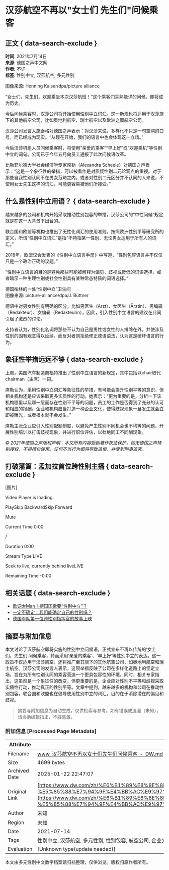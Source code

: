 # 汉莎航空不再以"女士们 先生们"问候乘客

## 正文 { data-search-exclude }


**时间**: 2021年7月14日  
**来源**: 德国之声中文网  
**作者**: 不详  
**标签**: 性别中立, 汉莎航空, 多元性别

图像来源: Henning Kaiser/dpa/picture alliance

“女士们，先生们，欢迎乘坐本次汉莎航班！”这个乘客们耳熟能详的问候，即将成为历史。

今后问候乘客时，汉莎公司将开始使用性别中立词汇。这一新规也将适用于汉莎旗下的其他航空公司，比如奥地利航空、瑞士航空以及欧洲之翼航空公司。

汉莎公司发言人施泰格对德国之声表示：对汉莎来说，多样化不只是一句空洞的口号，而已经成为现实。“从现在开始，我们的语言中也会体现这一立场。”

今后汉莎机组人员问候乘客时，将使用“亲爱的乘客”“早上好”或“欢迎乘机”等性别中立的词句。公司已于今年五月向员工通报了此次问候语改革。

比勒菲尔德大学社会经济学专家席勒（Alexandra Scheele）对德国之声表示：“这是一个象征性的举措，可以被看作是对质疑性别二元论观点的重视。对于那些自我性别认同不在男女范畴之内，或者对性别二元区分并不认同的人来说，不使用女士先生这样的词汇，可能更容易被他们所接受。”

## 什么是性别中立用语？ { data-search-exclude }

越来越多的公司和机构开始采取推动性别包容的举措，汉莎公司的“中性问候”规定就是在这一大背景下出台的。

联合国和欧盟等机构也推出了无性化词汇的使用准则。按照欧洲性别平等研究所的定义，所谓“性别中立词汇”是指“不特指某一性别、无论男女适用于所有人的词汇。”

2018年，欧盟议会发表的《性别中立语言手册》中写道，“性别包容语言并不仅仅只是一个政治正确的议题。”

“性别中立语言的目的是避免那些可能被解释为偏见、歧视或贬低的词语选择，或者暗示一种生理性别或社会性别具有某种常态特质的词语选择。”

德国柏林的一处“性别中立”卫生间  
图像来源: picture-alliance/dpa/J. Büttner

德语中对男女性别有明确的区分，比如男医生（Arzt）、女医生（Ärztin）、男编辑（Redakteur）、女编辑（Redakteurin），因此，引入性别中立语言的建议在此间引起了激烈的讨论。

支持者认为，性别化名词将那些不认为自己是男性或女性的人排除在外，并使涉及性别的固有观念得以延续。而反对者则拒绝修正德语语法，认为这是破坏语言的行为。

## 象征性举措远远不够 { data-search-exclude }

上周，美国汽车制造商福特推出了性别中立语言的新规定，其中包括以chair取代chairman（主席）一词。

席勒认为，采用性别中立词汇等象征性的举措，有可能会提升性别平等的意识，但相关机构还是应该采取更多实质性的行动。她表示：“更为重要的是，分析一下该机构哪里以及哪一层面存在性别不平等的问题，员工的工作是否得到了充分的认可和相应的报酬。企业和机构应当打造一种企业文化，使得歧视现象一旦发生就会立即被曝光，或者根本就不会发生。”

席勒主张企业应引入性别配额制度，以避免产生性别不同机会也不均等的问题，开展性别培训以打击歧视现象，并进行职位评估，以杜绝同工不同酬现象。

_© 2021年德国之声版权声明：本文所有内容受到著作权法保护，如无德国之声特别授权，不得擅自使用。任何不当行为都将导致追偿，并受到刑事追究。_

## 打破藩篱：孟加拉首位跨性别主播 { data-search-exclude }

[图片]

Video Player is loading.

PlaySkip BackwardSkip Forward

Mute

Current Time 0:00

/

Duration 0:00

Stream Type LIVE

Seek to live, currently behind liveLIVE

Remaining Time -0:00

## 相关话题 { data-search-exclude }

- [歌词太Man！德国国歌要“性别中立”？](/zh/歌词太man德国国歌要性别中立/a-42831855)
- [一定不确定：我们能确定自己的性别吗？](/zh/一定不确定我们能确定自己的性别吗/a-49615663)
- [德国军队第一位跨性别指挥官的故事上映](/zh/德国军队第一位跨性别指挥官的故事上映/a-51437556)
<!-- tcd_original_link https://www.dw.com/zh/%E6%B1%89%E8%8E%8E%E8%88%AA%E7%A9%BA%E4%B8%8D%E5%86%8D%E4%BB%A5%E5%A5%B3%E5%A3%AB%E4%BB%AC-%E5%85%88%E7%94%9F%E4%BB%AC%E9%97%AE%E5%80%99%E4%B9%98%E5%AE%A2/a-58263884 -->


## 摘要与附加信息

<!-- tcd_abstract -->
本文讨论了汉莎航空即将实施的性别中立问候语，正式宣布不再以传统的‘女士们，先生们’问候乘客，转而采用‘亲爱的乘客’、‘早上好’等性别中立的表达。这一政策不仅适用于汉莎航空，还将推广至其旗下的其他航空公司，如奥地利航空和瑞士航空。汉莎公司的发言人表示，这项举措反映了公司在多样化道路上的坚定立场，旨在为所有性别认同的乘客营造一个更具包容性的环境。同时，相关专家指出，这虽然是一个象征性的改变，但更重要的是，企业应对性别不平等和歧视采取实质性行动，推动真正的性别平等。文章中提到，越来越多的机构和公司在推动性别包容，联合国和欧盟也在倡导使用性别中立的词汇，目的在于消除潜在的偏见和歧视。
<!-- tcd_abstract_end -->

> 摘要与附加信息为自动生成，仅供检索与参考。如有错误或遗漏（未知），请协助编辑指正，不胜感激。

### 附加信息 [Processed Page Metadata]

| Attribute       | Value                                  |
|-----------------|----------------------------------------|
| Filename        | www_汉莎航空不再以女士们先生们问候乘客_-_DW.md                             |
| Size            | 4699 bytes                           |
| Archived Date   | 2025-01-22 22:47:07                             |
| Original Link   | [https://www.dw.com/zh/%E6%B1%89%E8%8E%8E%E8%88%AA%E7%A9%BA%E4%B8%8D%E5%86%8D%E4%BB%A5%E5%A5%B3%E5%A3%AB%E4%BB%AC-%E5%85%88%E7%94%9F%E4%BB%AC%E9%97%AE%E5%80%99%E4%B9%98%E5%AE%A2/a-58263884](https://www.dw.com/zh/%E6%B1%89%E8%8E%8E%E8%88%AA%E7%A9%BA%E4%B8%8D%E5%86%8D%E4%BB%A5%E5%A5%B3%E5%A3%AB%E4%BB%AC-%E5%85%88%E7%94%9F%E4%BB%AC%E9%97%AE%E5%80%99%E4%B9%98%E5%AE%A2/a-58263884)                       |
| Author          | 未知                               |
| Region          | 未知                               |
| Date            | 2021-07-14                                 |
| Tags            | 性别中立, 汉莎航空, 多元性别, 性别包容, 航空公司, 企业文化, 性别平等, 社会政策, 包容性语言, 性别多样性                                 |
| Evaluation            | [Unknown type(update needed)]                                 |
<!-- tcd_table_end -->

本文由多元性别中文数字档案馆归档整理，仅供浏览。版权归原作者所有。
